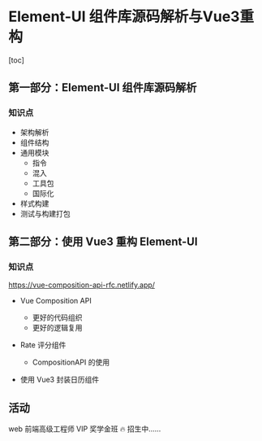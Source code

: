 # Element-UI 组件库源码解析与Vue3重构

[toc]



## 第一部分：Element-UI 组件库源码解析

### 知识点

- 架构解析
- 组件结构
- 通用模块
  - 指令
  - 混入
  - 工具包
  - 国际化
- 样式构建
- 测试与构建打包



## 第二部分：使用 Vue3 重构 Element-UI

### 知识点

https://vue-composition-api-rfc.netlify.app/

- Vue Composition API
  - 更好的代码组织
  - 更好的逻辑复用

- Rate 评分组件
  - CompositionAPI 的使用
- 使用 Vue3 封装日历组件



## 活动

web 前端高级工程师 VIP 奖学金班 🔥 招生中……



